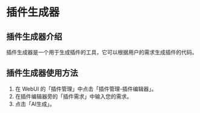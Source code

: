 # 插件生成器

## 插件生成器介绍

插件生成器是一个用于生成插件的工具，它可以根据用户的需求生成插件的代码。

## 插件生成器使用方法

1.  在 WebUI 的「插件管理」中点击「插件管理-插件编辑器」。
2.  在插件编辑器旁的「插件需求」中输入您的需求。
3.  点击「AI生成」。